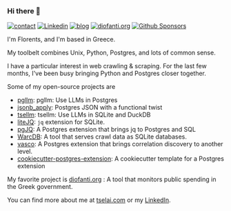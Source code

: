 ### Hi there 👋

[![contact](https://img.shields.io/badge/contact-email-red)](mailto:florents@tselai.com)
[![Linkedin](https://img.shields.io/badge/LinkedIn-0077B5?logo=linkedin&logoColor=white)](https://www.linkedin.com/in/florentstselai/)
[![blog](https://img.shields.io/badge/blog-tselai.com-brightgreen)](https://tselai.com/?utm_source=github_readme)
[![diofanti.org](https://img.shields.io/badge/diofanti.org-blue)](https://diofanti.org)
[![Github Sponsors](https://img.shields.io/static/v1?label=Sponsor&message=%E2%9D%A4&logo=GitHub&link=https://github.com/sponsors/Florents-Tselai/)](https://github.com/sponsors/Florents-Tselai/)

I'm Florents, and I'm based in Greece.

My toolbelt combines Unix, Python, Postgres, and lots of common sense.

I have a particular interest in web crawling & scraping.
For the last few months, I've been busy bringing Python and Postgres closer together.

Some of my open-source projects are
* [pgllm](https://github.com/Florents-Tselai/pgllm): pgllm: Use LLMs in Postgres
* [jsonb_apply](https://github.com/Florents-Tselai/jsonb_apply): Postgres JSON with a functional twist
* [tsellm](https://github.com/Florents-Tselai/tsellm): tsellm: Use LLMs in SQLite and DuckDB
* [liteJQ](https://github.com/Florents-Tselai/liteJQ): `jq` extension for SQLite.
* [pgJQ](https://github.com/Florents-Tselai/pgJQ): A Postgres extension that brings jq to Postgres and SQL
* [WarcDB](https://github.com/Florents-Tselai/WarcDB): A tool that serves crawl data as SQLite databases.
* [vasco](https://github.com/Florents-Tselai/vasco): A Postgres extension that brings correlation discovery to another level.
* [cookiecutter-postgres-extension](https://github.com/Florents-Tselai/cookiecutter-postgres-extension): A cookiecutter template for a Postgres extension


My favorite project is [diofanti.org](https://diofanti.org) : 
A tool that monitors public spending in the Greek government.

You can find more about me at [tselai.com](https://tselai.com) or my [LinkedIn](https://www.linkedin.com/in/florentstselai/).
